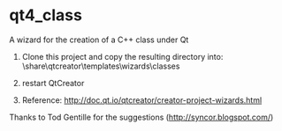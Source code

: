 # qt4_class
A wizard for the creation of a C++ class under Qt 

1) Clone this project and copy the resulting directory into: <QtCreator install dir>\share\qtcreator\templates\wizards\classes

2) restart QtCreator

3) Reference: http://doc.qt.io/qtcreator/creator-project-wizards.html

Thanks to Tod Gentille for the suggestions (http://syncor.blogspot.com/)
